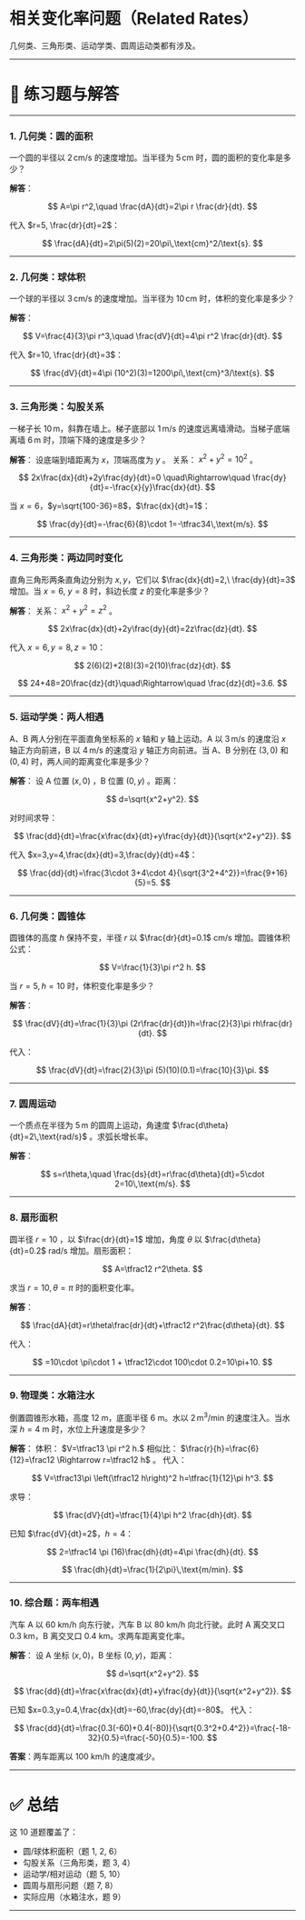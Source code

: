 # **相关变化率问题（Related Rates）** 
几何类、三角形类、运动学类、圆周运动类都有涉及。

---

# 📘 练习题与解答

---

### 1. 几何类：圆的面积

一个圆的半径以 $2\,\text{cm/s}$ 的速度增加。当半径为 $5\,\text{cm}$ 时，圆的面积的变化率是多少？

**解答**：

$$
A=\pi r^2,\quad \frac{dA}{dt}=2\pi r \frac{dr}{dt}.
$$

代入 $r=5, \frac{dr}{dt}=2$：

$$
\frac{dA}{dt}=2\pi(5)(2)=20\pi\,\text{cm}^2/\text{s}.
$$

---

### 2. 几何类：球体积

一个球的半径以 $3\,\text{cm/s}$ 的速度增加。当半径为 $10\,\text{cm}$ 时，体积的变化率是多少？

**解答**：

$$
V=\frac{4}{3}\pi r^3,\quad \frac{dV}{dt}=4\pi r^2 \frac{dr}{dt}.
$$

代入 $r=10, \frac{dr}{dt}=3$：

$$
\frac{dV}{dt}=4\pi (10^2)(3)=1200\pi\,\text{cm}^3/\text{s}.
$$

---

### 3. 三角形类：勾股关系

一梯子长 $10\,\text{m}$，斜靠在墙上。梯子底部以 $1\,\text{m/s}$ 的速度远离墙滑动。当梯子底端离墙 $6\,\text{m}$ 时，顶端下降的速度是多少？

**解答**：
设底端到墙距离为 $x$，顶端高度为 $y$ 。
关系： $x^2+y^2=10^2$ 。

$$
2x\frac{dx}{dt}+2y\frac{dy}{dt}=0 \quad\Rightarrow\quad \frac{dy}{dt}=-\frac{x}{y}\frac{dx}{dt}.
$$

当 $x=6$，$y=\sqrt{100-36}=8$，$\frac{dx}{dt}=1$：

$$
\frac{dy}{dt}=-\frac{6}{8}\cdot 1=-\tfrac34\,\text{m/s}.
$$

---

### 4. 三角形类：两边同时变化

直角三角形两条直角边分别为 $x,y$，它们以 $\frac{dx}{dt}=2,\ \frac{dy}{dt}=3$ 增加。当 $x=6,\ y=8$ 时，斜边长度 $z$ 的变化率是多少？

**解答**：
关系： $x^2+y^2=z^2$ 。

$$
2x\frac{dx}{dt}+2y\frac{dy}{dt}=2z\frac{dz}{dt}.
$$

代入 $x=6, y=8, z=10$：

$$
2(6)(2)+2(8)(3)=2(10)\frac{dz}{dt}.
$$

$$
24+48=20\frac{dz}{dt}\quad\Rightarrow\quad \frac{dz}{dt}=3.6.
$$

---

### 5. 运动学类：两人相遇

A、B 两人分别在平面直角坐标系的 $x$ 轴和 $y$ 轴上运动。A 以 $3\,\text{m/s}$ 的速度沿 $x$ 轴正方向前进，B 以 $4\,\text{m/s}$ 的速度沿 $y$ 轴正方向前进。当 A、B 分别在 $(3,0)$ 和 $(0,4)$ 时，两人间的距离变化率是多少？

**解答**：
设 A 位置 $(x,0)$ ，B 位置 $(0,y)$ 。距离：

$$
d=\sqrt{x^2+y^2}.
$$

对时间求导：

$$
\frac{dd}{dt}=\frac{x\frac{dx}{dt}+y\frac{dy}{dt}}{\sqrt{x^2+y^2}}.
$$

代入 $x=3,y=4,\frac{dx}{dt}=3,\frac{dy}{dt}=4$：

$$
\frac{dd}{dt}=\frac{3\cdot 3+4\cdot 4}{\sqrt{3^2+4^2}}=\frac{9+16}{5}=5.
$$

---

### 6. 几何类：圆锥体

圆锥体的高度 $h$ 保持不变，半径 $r$ 以 $\frac{dr}{dt}=0.1$ cm/s 增加。圆锥体积公式：

$$
V=\frac{1}{3}\pi r^2 h.
$$

当 $r=5,h=10$ 时，体积变化率是多少？

**解答**：

$$
\frac{dV}{dt}=\frac{1}{3}\pi (2r\frac{dr}{dt})h=\frac{2}{3}\pi rh\frac{dr}{dt}.
$$

代入：

$$
\frac{dV}{dt}=\frac{2}{3}\pi (5)(10)(0.1)=\frac{10}{3}\pi.
$$

---

### 7. 圆周运动

一个质点在半径为 $5\,\text{m}$ 的圆周上运动，角速度 $\frac{d\theta}{dt}=2\,\text{rad/s}$ 。求弧长增长率。

**解答**：

$$
s=r\theta,\quad \frac{ds}{dt}=r\frac{d\theta}{dt}=5\cdot 2=10\,\text{m/s}.
$$

---

### 8. 扇形面积

圆半径 $r=10$ ，以 $\frac{dr}{dt}=1$ 增加，角度 $\theta$ 以 $\frac{d\theta}{dt}=0.2$ rad/s 增加。扇形面积：

$$
A=\tfrac12 r^2\theta.
$$

求当 $r=10,\theta=\pi$ 时的面积变化率。

**解答**：

$$
\frac{dA}{dt}=r\theta\frac{dr}{dt}+\tfrac12 r^2\frac{d\theta}{dt}.
$$

代入：

$$
=10\cdot \pi\cdot 1 + \tfrac12\cdot 100\cdot 0.2=10\pi+10.
$$

---

### 9. 物理类：水箱注水

倒置圆锥形水箱，高度 $12$ m，底面半径 $6$ m。水以 $2\,\text{m}^3/\text{min}$ 的速度注入。当水深 $h=4$ m 时，水位上升速度是多少？

**解答**：
体积： $V=\tfrac13 \pi r^2 h.$
相似比： $\frac{r}{h}=\frac{6}{12}=\frac12 \Rightarrow r=\tfrac12 h$ 。
代入：

$$
V=\tfrac13\pi \left(\tfrac12 h\right)^2 h=\tfrac{1}{12}\pi h^3.
$$

求导：

$$
\frac{dV}{dt}=\tfrac{1}{4}\pi h^2 \frac{dh}{dt}.
$$

已知 $\frac{dV}{dt}=2$，$h=4$：

$$
2=\tfrac14 \pi (16)\frac{dh}{dt}=4\pi \frac{dh}{dt}.
$$

$$
\frac{dh}{dt}=\frac{1}{2\pi}\,\text{m/min}.
$$

---

### 10. 综合题：两车相遇

汽车 A 以 $60$ km/h 向东行驶，汽车 B 以 $80$ km/h 向北行驶。此时 A 离交叉口 0.3 km，B 离交叉口 0.4 km。求两车距离变化率。

**解答**：
设 A 坐标 $(x,0)$，B 坐标 $(0,y)$，距离：

$$
d=\sqrt{x^2+y^2}.
$$

$$
\frac{dd}{dt}=\frac{x\frac{dx}{dt}+y\frac{dy}{dt}}{\sqrt{x^2+y^2}}.
$$

已知 $x=0.3,y=0.4,\frac{dx}{dt}=-60,\frac{dy}{dt}=-80$。
代入：

$$
\frac{dd}{dt}=\frac{0.3(-60)+0.4(-80)}{\sqrt{0.3^2+0.4^2}}=\frac{-18-32}{0.5}=\frac{-50}{0.5}=-100.
$$

**答案**：两车距离以 $100$ km/h 的速度减少。

---

# ✅ 总结

这 10 道题覆盖了：

* 圆/球体积面积（题 1, 2, 6）
* 勾股关系（三角形类，题 3, 4）
* 运动学/相对运动（题 5, 10）
* 圆周与扇形问题（题 7, 8）
* 实际应用（水箱注水，题 9）

---


